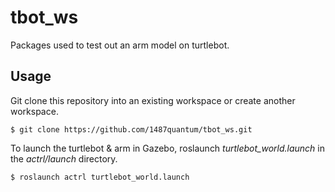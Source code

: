 # tbot_ws
Packages used to test out an arm model on turtlebot.

## Usage
Git clone this repository into an existing workspace or create another workspace.
```
$ git clone https://github.com/1487quantum/tbot_ws.git
```
To launch the turtlebot & arm in Gazebo, roslaunch *turtlebot_world.launch* in the *actrl/launch* directory.
```
$ roslaunch actrl turtlebot_world.launch
```
